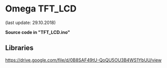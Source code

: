 # Omega TFT_LCD

(last update: 29.10.2018)

<b>Source code in "TFT_LCD.ino"</b>

## Libraries

https://drive.google.com/file/d/0B8SAF49tU-QoQU5OU3B4WS1YbUU/view
